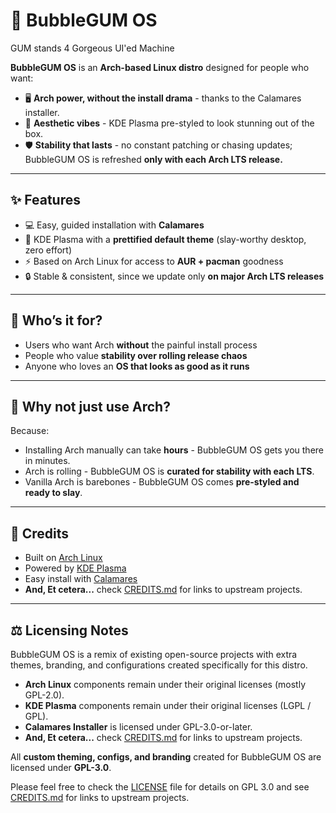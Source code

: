 # 🍬 BubbleGUM OS  

GUM stands 4 Gorgeous UI'ed Machine

**BubbleGUM OS** is an **Arch-based Linux distro** designed for people who want:  
- 🖥️ **Arch power, without the install drama** - thanks to the Calamares installer.  
- 🎨 **Aesthetic vibes** - KDE Plasma pre-styled to look stunning out of the box.  
- 🛡️ **Stability that lasts** - no constant patching or chasing updates; BubbleGUM OS is refreshed **only with each Arch LTS release.**  

---

## ✨ Features  
- 💻 Easy, guided installation with **Calamares**  
- 🎨 KDE Plasma with a **prettified default theme** (slay-worthy desktop, zero effort)  
- ⚡ Based on Arch Linux for access to **AUR + pacman** goodness  
- 🔒 Stable & consistent, since we update only **on major Arch LTS releases**  

---

## 👑 Who’s it for?  
- Users who want Arch **without** the painful install process  
- People who value **stability over rolling release chaos**  
- Anyone who loves an **OS that looks as good as it runs**  

---

## 💅 Why not just use Arch?  
Because:  
- Installing Arch manually can take **hours** - BubbleGUM OS gets you there in minutes.  
- Arch is rolling - BubbleGUM OS is **curated for stability with each LTS**.  
- Vanilla Arch is barebones - BubbleGUM OS comes **pre-styled and ready to slay**.  

---

## 📜 Credits  
- Built on [Arch Linux](https://archlinux.org/)  
- Powered by [KDE Plasma](https://kde.org/plasma-desktop/)  
- Easy install with [Calamares](https://calamares.io/)  
- **And, Et cetera...** check [CREDITS.md](./CREDITS.md) for links to upstream projects.

---

## ⚖️ Licensing Notes  
BubbleGUM OS is a remix of existing open-source projects with extra themes, branding, and configurations created specifically for this distro.  

- **Arch Linux** components remain under their original licenses (mostly GPL-2.0).  
- **KDE Plasma** components remain under their original licenses (LGPL / GPL).  
- **Calamares Installer** is licensed under GPL-3.0-or-later.  
- **And, Et cetera...** check [CREDITS.md](./CREDITS.md) for links to upstream projects.

All **custom theming, configs, and branding** created for BubbleGUM OS are licensed under **GPL-3.0**.  

Please feel free to check the [LICENSE](./LICENSE) file for details on GPL 3.0 and see [CREDITS.md](./CREDITS.md) for links to upstream projects.  
